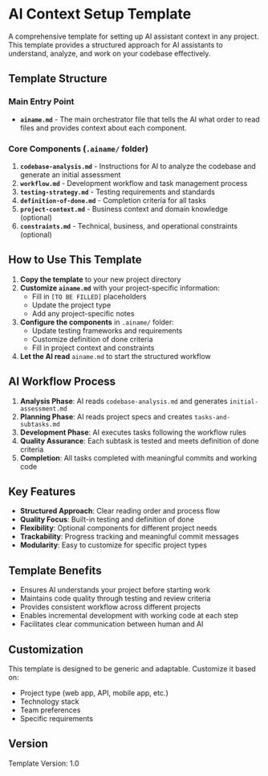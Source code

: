 # AI Context Setup Template

A comprehensive template for setting up AI assistant context in any project. This template provides a structured approach for AI assistants to understand, analyze, and work on your codebase effectively.

## Template Structure

### Main Entry Point

- **`ainame.md`** - The main orchestrator file that tells the AI what order to read files and provides context about each component.

### Core Components (`.ainame/` folder)

1. **`codebase-analysis.md`** - Instructions for AI to analyze the codebase and generate an initial assessment
2. **`workflow.md`** - Development workflow and task management process
3. **`testing-strategy.md`** - Testing requirements and standards
4. **`definition-of-done.md`** - Completion criteria for all tasks
5. **`project-context.md`** - Business context and domain knowledge (optional)
6. **`constraints.md`** - Technical, business, and operational constraints (optional)

## How to Use This Template

1. **Copy the template** to your new project directory
2. **Customize `ainame.md`** with your project-specific information:
   - Fill in `[TO BE FILLED]` placeholders
   - Update the project type
   - Add any project-specific notes
3. **Configure the components** in `.ainame/` folder:
   - Update testing frameworks and requirements
   - Customize definition of done criteria
   - Fill in project context and constraints
4. **Let the AI read** `ainame.md` to start the structured workflow

## AI Workflow Process

1. **Analysis Phase**: AI reads `codebase-analysis.md` and generates `initial-assessment.md`
2. **Planning Phase**: AI reads project specs and creates `tasks-and-subtasks.md`
3. **Development Phase**: AI executes tasks following the workflow rules
4. **Quality Assurance**: Each subtask is tested and meets definition of done criteria
5. **Completion**: All tasks completed with meaningful commits and working code

## Key Features

- **Structured Approach**: Clear reading order and process flow
- **Quality Focus**: Built-in testing and definition of done
- **Flexibility**: Optional components for different project needs
- **Trackability**: Progress tracking and meaningful commit messages
- **Modularity**: Easy to customize for specific project types

## Template Benefits

- Ensures AI understands your project before starting work
- Maintains code quality through testing and review criteria
- Provides consistent workflow across different projects
- Enables incremental development with working code at each step
- Facilitates clear communication between human and AI

## Customization

This template is designed to be generic and adaptable. Customize it based on:

- Project type (web app, API, mobile app, etc.)
- Technology stack
- Team preferences
- Specific requirements

## Version

Template Version: 1.0
